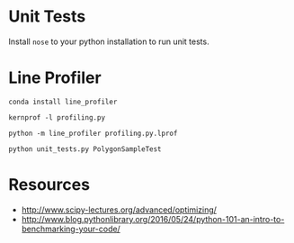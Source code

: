 # Unit Tests

Install ``nose`` to your python installation to run unit tests.


# Line Profiler

```
conda install line_profiler
```

```
kernprof -l profiling.py
```

```
python -m line_profiler profiling.py.lprof
```

```
python unit_tests.py PolygonSampleTest
```

# Resources

- http://www.scipy-lectures.org/advanced/optimizing/
- http://www.blog.pythonlibrary.org/2016/05/24/python-101-an-intro-to-benchmarking-your-code/
